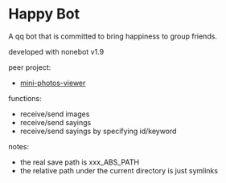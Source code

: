 # Happy Bot

A qq bot that is committed to bring happiness to group friends.

developed with nonebot v1.9

peer project:
+ [mini-photos-viewer](https://github.com/PumpkinDemo/mini-Photos-Viewer)

functions:
+ receive/send images
+ receive/send sayings
+ receive/send sayings by specifying id/keyword

notes:
+ the real save path is xxx_ABS_PATH
+ the relative path under the current directory is just symlinks